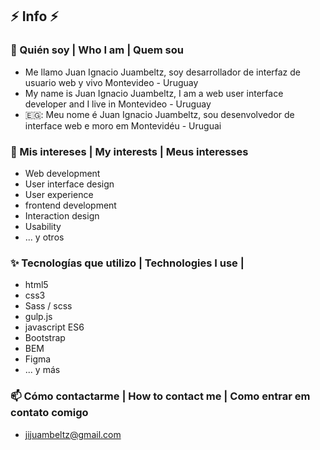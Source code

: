 ## :zap: Info :zap:

### 👋 Quién soy | Who I am | Quem sou 
- Me llamo Juan Ignacio Juambeltz, soy desarrollador de interfaz de usuario web y vivo Montevideo - Uruguay 
- My name is Juan Ignacio Juambeltz, I am a web user interface developer and I live in Montevideo - Uruguay
- 🇪🇬: Meu nome é Juan Ignacio Juambeltz, sou desenvolvedor de interface web e moro em Montevidéu - Uruguai
### 💞️ Mis intereses | My interests | Meus interesses
- Web development
- User interface design
- User experience
- frontend development
- Interaction design
- Usability
- ... y otros
### :sparkles: Tecnologías que utilizo | Technologies I use | 
- html5
- css3
- Sass / scss
- gulp.js
- javascript ES6
- Bootstrap
- BEM
- Figma
- ... y más

### 📫 Cómo contactarme | How to contact me | Como entrar em contato comigo
- jijuambeltz@gmail.com

<!---
juambeltz/juambeltz is a ✨ special ✨ repository because its `README.md` (this file) appears on your GitHub profile.
You can click the Preview link to take a look at your changes.
--->
